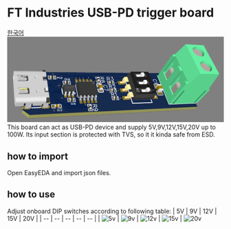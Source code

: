 # FT Industries USB-PD trigger board
[한국어](https://github.com/FTIndustries/PD-trigger/blob/main/readme-ko.md)
![preview](https://github.com/FTIndustries/PD-trigger/blob/main/3dpreview.png?raw=true)
This board can act as USB-PD device and supply 5V,9V,12V,15V,20V up to 100W. Its input section is protected with TVS, so it it kinda safe from ESD.
## how to import
Open EasyEDA and import json files.
## how to use
Adjust onboard DIP switches according to following table:
| 5V | 9V | 12V | 15V | 20V |
| -- | -- | -- | -- | -- |
| ![5v](https://github.com/FTIndustries/PD-trigger/assets/47267045/2894ca2a-57d0-4980-9aba-02e7c8b08938) | ![9v](https://github.com/FTIndustries/PD-trigger/assets/47267045/aeb502b2-2e17-4d08-8465-1a85961efe77) | ![12v](https://github.com/FTIndustries/PD-trigger/assets/47267045/2251560c-9ae3-412a-8a47-ed643ab50dbc) | ![15v](https://github.com/FTIndustries/PD-trigger/assets/47267045/3124c1d6-8866-485d-be46-ced8edb6dc7d) | ![20v](https://github.com/FTIndustries/PD-trigger/assets/47267045/35fd6a35-afec-4be5-aa10-53f4f7154abe)
